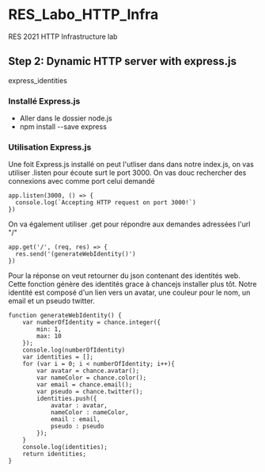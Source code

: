 # RES_Labo_HTTP_Infra
RES 2021 HTTP Infrastructure lab

## Step 2: Dynamic HTTP server with express.js
express_identities

### Installé Express.js
- Aller dans le dossier node.js
- npm install --save express

### Utilisation Express.js

Une foit Express.js installé on peut l'utliser dans dans notre index.js, on vas utiliser .listen pour écoute surt le port 3000. On vas douc rechercher des connexions avec comme port celui demandé
```
app.listen(3000, () => {
  console.log(`Accepting HTTP request on port 3000!`)
})
```
On va également utiliser .get pour répondre aux demandes adressées l'url "/"
```
app.get('/', (req, res) => {
  res.send('(generateWebIdentity()')
})
```

Pour la réponse on veut retourner du json contenant des identités web. Cette fonction génère des identités grace à chancejs installer plus tôt. Notre identité est composé d'un lien vers un avatar, une couleur pour le nom, un email et un pseudo twitter.
``` 
function generateWebIdentity() {
	var numberOfIdentity = chance.integer({
		min: 1,
		max: 10
	});
	console.log(numberOfIdentity)
	var identities = [];
	for (var i = 0; i < numberOfIdentity; i++){
		var avatar = chance.avatar();
		var nameColor = chance.color();
		var email = chance.email();
		var pseudo = chance.twitter();
		identities.push({
			avatar : avatar,
			nameColor : nameColor,
			email : email,
			pseudo : pseudo
		});
	}
	console.log(identities);
	return identities;
}
```
